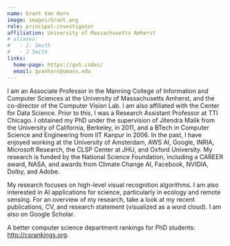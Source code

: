 ```yaml
---
name: Grant Van Horn
image: images/Grant.png
role: principal-investigator
affiliation: University of Massachusetts Amherst
# aliases:
#   - J. Smith
#   - J Smith
links:
  home-page: https://gvh.codes/
  email: gvanhorn@umass.edu
---
```


I am an Associate Professor in the Manning College of Information and Computer Sciences at the University of Massachusetts Amherst, and the co-director of the Computer Vision Lab. I am also affiliated with the Center for Data Science. Prior to this, I was a Research Assistant Professor at TTI Chicago. I obtained my PhD under the supervision of Jitendra Malik from the University of California, Berkeley, in 2011, and a BTech in Computer Science and Engineering from IIT Kanpur in 2006. In the past, I have enjoyed working at the University of Amsterdam, AWS AI, Google, INRIA, Microsoft Research, the CLSP Center at JHU, and Oxford University. My research is funded by the National Science Foundation, including a CAREER award, NASA, and awards from Climate Change AI, Facebook, NVIDIA, Dolby, and Adobe.

My research focuses on high-level visual recognition algorithms. I am also interested in AI applications for science, particularly in ecology and remote sensing. For an overview of my research, take a look at my recent publications, CV, and research statement (visualized as a word cloud). I am also on Google Scholar.

A better computer science department rankings for PhD students: http://csrankings.org.
